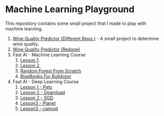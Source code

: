 # Machine Learning Playground

This repository contains some small project that I made to play with machine learning.

1. [Wine Quality Predictor (Different Repo.)](https://github.com/s-r-aman/wine_quality_predictor) - A small project to determine wine quality.
2. [Wine Quality Predictor (Redone)](/wine_snob.ipynb)
3. Fast AI - Machine Learning Course
   1. [Lesson 1](/fastdotai/fastai_1.ipynb).
   2. [Lesson 2](/fastdotai/fastai_2.ipynb).
   3. [Random Forest From Scratch](/fastdotai/rf_scratch.ipynb)
   4. [BlueBooks For Bulldozer](/blue_book_for_bulldozer.ipynb)
4. Fast AI - Deep Learning Course
   1. [Lesson 1 - Pets](/fastdotai_dl/lesson1-pets.ipynb)
   1. [Lesson 2 - Download](/fastdotai_dl/lesson2_download.ipynb)
   1. [Lesson 2 - SGD](/fastdotai_dl/lesson2_sgd.ipynb)
   1. [Lesson3 - Planet](/fastdotai_dl/lesson3_planet.ipynb)
   1. [Lesson3 - camvid](/fastdotai_dl/lesson3_camvid.ipynb)
